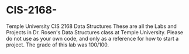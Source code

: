# CIS-2168-
Temple University CIS 2168 Data Structures
These are all the Labs and Projects in Dr. Rosen's Data Structures class at Temple University. Please do not use as your own code, and only as a reference for how to start a project.
The grade of this lab was 100/100.
